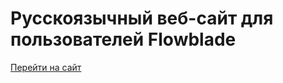 # Русскоязычный веб-сайт для пользователей Flowblade
[Перейти на сайт](https://smolnp.github.io/flowblade/)
